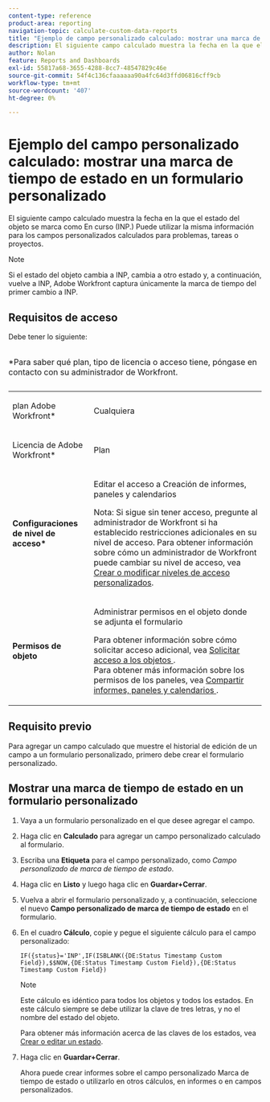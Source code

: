 ```yaml
---
content-type: reference
product-area: reporting
navigation-topic: calculate-custom-data-reports
title: "Ejemplo de campo personalizado calculado: mostrar una marca de tiempo de estado en un formulario personalizado"
description: El siguiente campo calculado muestra la fecha en la que el estado del objeto se marca como En curso (INP.) Puede utilizar la misma información para los campos personalizados calculados para problemas, tareas o proyectos.
author: Nolan
feature: Reports and Dashboards
exl-id: 55817a68-3655-4288-8cc7-48547829c46e
source-git-commit: 54f4c136cfaaaaaa90a4fc64d3ffd06816cff9cb
workflow-type: tm+mt
source-wordcount: '407'
ht-degree: 0%

---
```


# Ejemplo del campo personalizado calculado: mostrar una marca de tiempo de estado en un formulario personalizado

El siguiente campo calculado muestra la fecha en la que el estado del objeto se marca como En curso (INP.) Puede utilizar la misma información para los campos personalizados calculados para problemas, tareas o proyectos.

>[!NOTE]
>
>Si el estado del objeto cambia a INP, cambia a otro estado y, a continuación, vuelve a INP, Adobe Workfront captura únicamente la marca de tiempo del primer cambio a INP.

## Requisitos de acceso

Debe tener lo siguiente:

<table style="table-layout:auto"> 
 <caption style="text-align: left;"> 
  <p>*Para saber qué plan, tipo de licencia o acceso tiene, póngase en contacto con su administrador de Workfront.</p> 
 </caption> 
 <col> 
 </col> 
 <col> 
 </col> 
 <tbody> 
  <tr> 
   <td> <p>plan Adobe Workfront*</p> </td> 
   <td>Cualquiera</td> 
  </tr> 
  <tr> 
   <td> <p>Licencia de Adobe Workfront*</p> </td> 
   <td> <p>Plan </p> </td> 
  </tr> 
  <tr> 
   <td><strong>Configuraciones de nivel de acceso*</strong> </td> 
   <td> <p>Editar el acceso a Creación de informes, paneles y calendarios</p> <p>Nota: Si sigue sin tener acceso, pregunte al administrador de Workfront si ha establecido restricciones adicionales en su nivel de acceso. Para obtener información sobre cómo un administrador de Workfront puede cambiar su nivel de acceso, vea <a href="../../../administration-and-setup/add-users/configure-and-grant-access/create-modify-access-levels.md" class="MCXref xref">Crear o modificar niveles de acceso personalizados</a>.</p> </td> 
  </tr> 
  <tr> 
   <td> <p><strong>Permisos de objeto</strong> </p> </td> 
   <td> <p>Administrar permisos en el objeto donde se adjunta el formulario</p> <p>Para obtener información sobre cómo solicitar acceso adicional, vea <a href="../../../workfront-basics/grant-and-request-access-to-objects/request-access.md" class="MCXref xref">Solicitar acceso a los objetos </a>.<br>Para obtener más información sobre los permisos de los paneles, vea <a href="../../../workfront-basics/grant-and-request-access-to-objects/permissions-reports-dashboards-calendars.md" class="MCXref xref">Compartir informes, paneles y calendarios </a>.</p> </td> 
  </tr> 
 </tbody> 
</table>

## Requisito previo

Para agregar un campo calculado que muestre el historial de edición de un campo a un formulario personalizado, primero debe crear el formulario personalizado.

## Mostrar una marca de tiempo de estado en un formulario personalizado

1. Vaya a un formulario personalizado en el que desee agregar el campo.
1. Haga clic en **Calculado** para agregar un campo personalizado calculado al formulario.
1. Escriba una **Etiqueta** para el campo personalizado, como *Campo personalizado de marca de tiempo de estado*.
1. Haga clic en **Listo** y luego haga clic en **Guardar+Cerrar**.
1. Vuelva a abrir el formulario personalizado y, a continuación, seleccione el nuevo **Campo personalizado de marca de tiempo de estado** en el formulario.
1. En el cuadro **Cálculo**, copie y pegue el siguiente cálculo para el campo personalizado:

   ```
   IF({status}='INP',IF(ISBLANK({DE:Status Timestamp Custom Field}),$$NOW,{DE:Status Timestamp Custom Field}),{DE:Status Timestamp Custom Field})  
   ```

   >[!NOTE]
   >
   >Este cálculo es idéntico para todos los objetos y todos los estados. En este cálculo siempre se debe utilizar la clave de tres letras, y no el nombre del estado del objeto.
   >
   >Para obtener más información acerca de las claves de los estados, vea [Crear o editar un estado](../../../administration-and-setup/customize-workfront/creating-custom-status-and-priority-labels/create-or-edit-a-status.md).

1. Haga clic en **Guardar+Cerrar**.

   Ahora puede crear informes sobre el campo personalizado Marca de tiempo de estado o utilizarlo en otros cálculos, en informes o en campos personalizados.
